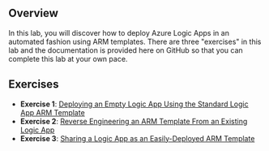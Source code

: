 ## Overview

In this lab, you will discover how to deploy Azure Logic Apps in an automated fashion using ARM templates. There are three "exercises" in this lab and the documentation is provided here on GitHub so that you can complete this lab at your own pace.

## Exercises

- **Exercise 1**: [Deploying an Empty Logic App Using the Standard Logic App ARM Template](blank_template.md)
- **Exercise 2**: [Reverse Engineering an ARM Template From an Existing Logic App](reverse_engineer.md)
- **Exercise 3**: [Sharing a Logic App as an Easily-Deployed ARM Template](deploy_shared.md)